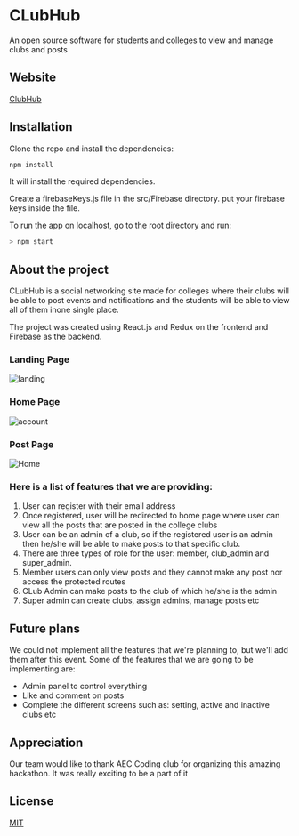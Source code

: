 # CLubHub

An open source software for students and colleges to view and manage clubs and posts

## Website

[ClubHub](https://clubhub-c03ac.web.app/)


## Installation

Clone the repo and install the dependencies:

```bash
npm install
```

It will install the required dependencies.

Create a firebaseKeys.js file in the src/Firebase directory.
put your firebase keys inside the file.


To run the app on localhost, go to the root directory and run:

```bash
> npm start
```


## About the project

CLubHub is a social networking site made for colleges where their clubs will be able to post events and notifications and the students will be able to view all of them inone single place.

The project was created using React.js and Redux on the frontend and Firebase as the backend.

### Landing Page

![landing](https://res.cloudinary.com/dmn19/image/upload/v1648796181/screencapture-clubhub-c03ac-web-app-2022-04-01-12_19_17.png)

### Home Page

![account](https://res.cloudinary.com/dmn19/image/upload/v1648796182/screencapture-clubhub-c03ac-web-app-home-2022-04-01-12_18_57.png)

### Post Page

![Home](https://res.cloudinary.com/dmn19/image/upload/v1648796183/screencapture-clubhub-c03ac-web-app-post-2022-04-01-12_19_41.png)

### Here is a list of features that we are providing:

1. User can register with their email address
2. Once registered, user will be redirected to home page where user can view all the posts that are posted in the college clubs
3. User can be an admin of a club, so if the registered user is an admin then he/she will be able to make posts to that specific club.
4. There are three types of role for the user: member, club_admin and super_admin.
5. Member users can only view posts and they cannot make any post nor access the protected routes
6. CLub Admin can make posts to the club of which he/she is the admin
7. Super admin can create clubs, assign admins, manage posts etc

## Future plans

We could not implement all the features that we're planning to, but we'll add them after this event. Some of the features that we are going to be implementing are:

- Admin panel to control everything
- Like and comment on posts
- Complete the different screens such as: setting, active and inactive clubs etc

## Appreciation

Our team would like to thank AEC Coding club for organizing this amazing hackathon. It was really exciting to be a part of it

## License

[MIT](https://choosealicense.com/licenses/mit/)
